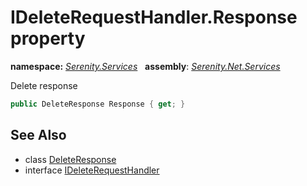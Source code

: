 # IDeleteRequestHandler.Response property
**namespace:** *[Serenity.Services](../../README.md#serenity.services-namespace)*   **assembly**: *[Serenity.Net.Services](../../README.md)*

Delete response

```csharp
public DeleteResponse Response { get; }
```

## See Also

* class [DeleteResponse](../DeleteResponse.md)
* interface [IDeleteRequestHandler](../IDeleteRequestHandler.md)